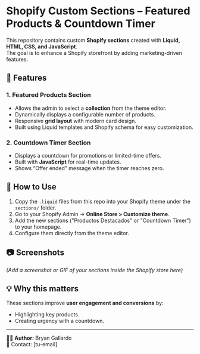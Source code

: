 # Shopify Custom Sections – Featured Products & Countdown Timer

This repository contains custom **Shopify sections** created with **Liquid, HTML, CSS, and JavaScript**.  
The goal is to enhance a Shopify storefront by adding marketing-driven features.

## 🔹 Features

### 1. Featured Products Section
- Allows the admin to select a **collection** from the theme editor.  
- Dynamically displays a configurable number of products.  
- Responsive **grid layout** with modern card design.  
- Built using Liquid templates and Shopify schema for easy customization.

### 2. Countdown Timer Section
- Displays a countdown for promotions or limited-time offers.  
- Built with **JavaScript** for real-time updates.  
- Shows “Offer ended” message when the timer reaches zero.  

## 🔧 How to Use
1. Copy the `.liquid` files from this repo into your Shopify theme under the `sections/` folder.  
2. Go to your Shopify Admin → **Online Store > Customize theme**.  
3. Add the new sections ("Productos Destacados" or "Countdown Timer") to your homepage.  
4. Configure them directly from the theme editor.  

## 📷 Screenshots
*(Add a screenshot or GIF of your sections inside the Shopify store here)*

## 💡 Why this matters
These sections improve **user engagement and conversions** by:  
- Highlighting key products.  
- Creating urgency with a countdown.  

---

👨‍💻 **Author:** Bryan Gallardo  
📩 Contact: [tu-email]  
